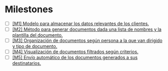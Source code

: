 # Milestones

- [ ] [[M1] Modelo para almacenar los datos relevantes de los clientes.](https://github.com/jmramirezG/WhatCook/milestone/1)
- [ ] [[M2] Método para generar documentos dada una lista de nombres y la plantilla del documento.](https://github.com/jmramirezG/WhatCook/milestone/2)
- [ ] [[M3] Organización de documentos según persona a la que van dirigido y tipo de documento.](https://github.com/jmramirezG/WhatCook/milestone/3)
- [ ] [[M4] Visualización de documentos filtrados según criterios.](https://github.com/jmramirezG/WhatCook/milestone/4)
- [ ] [[M5] Envío automático de los documentos generados a sus destinatarios.](https://github.com/jmramirezG/WhatCook/milestone/5)
